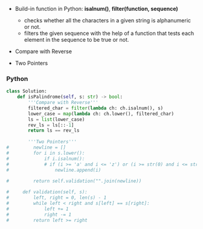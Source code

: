 - Build-in function in Python: **isalnum()**, **filter(function, sequence)**
  - checks whether all the characters in a given string is alphanumeric or not.
  - filters the given sequence with the help of a function that tests each element in the sequence to be true or not.


- Compare with Reverse
- Two Pointers

### Python

```python
class Solution:
    def isPalindrome(self, s: str) -> bool:
        '''Compare with Reverse'''
        filtered_char = filter(lambda ch: ch.isalnum(), s)
        lower_case = map(lambda ch: ch.lower(), filtered_char)
        ls = list(lower_case)
        rev_ls = ls[::-1]
        return ls == rev_ls
        
        '''Two Pointers'''
#         newline = []
#         for i in s.lower():
#             if i.isalnum():
#             # if (i >= 'a' and i <= 'z') or (i >= str(0) and i <= str(9)):
#                 newline.append(i)
        
#         return self.validation("".join(newline))

#     def validation(self, s):
#         left, right = 0, len(s) - 1
#         while left < right and s[left] == s[right]:
#             left += 1
#             right -= 1
#         return left >= right
```

